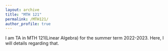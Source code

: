 ```yaml
---
layout: archive
title: "MTH 121"
permalink: /MTH121/
author_profile: true
---
```


I am TA in MTH 121(Linear Algebra) for the summer term 2022-2023. Here, I will details regarding that.
